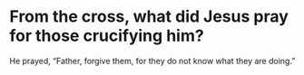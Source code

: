 # From the cross, what did Jesus pray for those crucifying him?

He prayed, “Father, forgive them, for they do not know what they are doing.”
